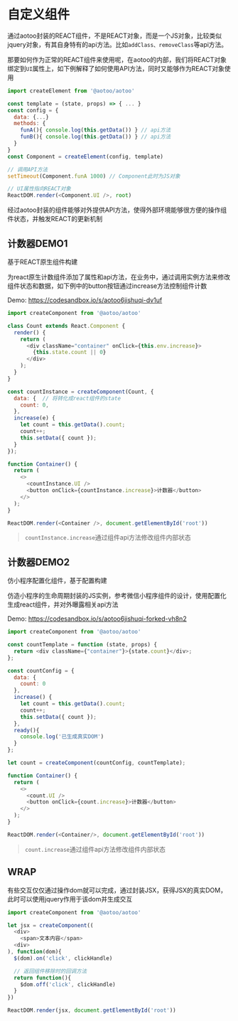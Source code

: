# 自定义组件

通过aotoo封装的REACT组件，不是REACT对象，而是一个JS对象，比较类似jquery对象，有其自身特有的api方法。比如`addClass、removeClass`等api方法。

那要如何作为正常的REACT组件来使用呢，在aotoo的内部，我们将REACT对象绑定到`UI`属性上，如下例解释了如何使用API方法，同时又能够作为REACT对象使用

```js
import createElement from '@aotoo/aotoo'

const template = (state, props) => { ... }
const config = {
  data: {...}
  methods: {
    funA(){ console.log(this.getData()) } // api方法
    funB(){ console.log(this.getData()) } // api方法
  }
}
const Component = createElement(config, template)

// 调用API方法
setTimeout(Component.funA 1000) // Component此时为JS对象

// UI属性指向REACT对象
ReactDOM.render(<Component.UI />, root)
```

经过aotoo封装的组件能够对外提供API方法，使得外部环境能够很方便的操作组件状态，并触发REACT的更新机制  

计数器DEMO1
-----------------------

基于REACT原生组件构建

为react原生计数组件添加了属性和api方法，在业务中，通过调用实例方法来修改组件状态和数据，如下例中的button按钮通过increase方法控制组件计数

Demo: <https://codesandbox.io/s/aotoo6jishuqi-dv1uf>

```js
import createComponent from '@aotoo/aotoo'

class Count extends React.Component {
  render() {
    return (
      <div className="container" onClick={this.env.increase}>
        {this.state.count || 0}
      </div>
    );
  }
}

const countInstance = createComponent(Count, {
  data: {  // 将转化成react组件的state
    count: 0,
  },
  increase(e) {
    let count = this.getData().count;
    count++;
    this.setData({ count });
  }
});

function Container() {
  return (
    <>
      <countInstance.UI />
      <button onClick={countInstance.increase}>计数器</button>
    </>
  );
}

ReactDOM.render(<Container />, document.getElementById('root'))
```

> `countInstance.increase`通过组件api方法修改组件内部状态

计数器DEMO2
-----------------------

仿小程序配置化组件，基于配置构建

仿造小程序的生命周期封装的JS实例，参考微信小程序组件的设计，使用配置化生成react组件，并对外曝露相关api方法  

Demo: <https://codesandbox.io/s/aotoo6jishuqi-forked-vh8n2>

```js
import createComponent from '@aotoo/aotoo'

const countTemplate = function (state, props) {
  return <div className={"container"}>{state.count}</div>;
};

const countConfig = {
  data: {
    count: 0
  },
  increase() {
    let count = this.getData().count;
    count++;
    this.setData({ count });
  },
  ready(){
    console.log('已生成真实DOM')
  }
};

let count = createComponent(countConfig, countTemplate);

function Container() {
  return (
    <>
      <count.UI />
      <button onClick={count.increase}>计数器</button>
    </>
  );
}

ReactDOM.render(<Container/>, document.getElementById('root'))
```

> `count.increase`通过组件api方法修改组件内部状态

WRAP
------------------

有些交互仅仅通过操作dom就可以完成，通过封装JSX，获得JSX的真实DOM，此时可以使用jquery作用于该dom并生成交互

```js
import createComponent from '@aotoo/aotoo'

let jsx = createComponent((
  <div>
    <span>文本内容</span>
  <div>
), function(dom){
  $(dom).on('click', clickHandle)

  // 返回组件移除时的回调方法
  return function(){
    $dom.off('click', clickHandle)
  }
})

ReactDOM.render(jsx, document.getElementById('root'))
```
